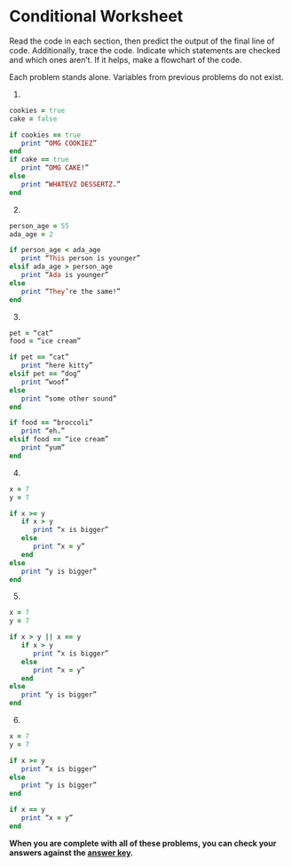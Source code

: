 # Conditional Worksheet

Read the code in each section, then predict the output of the final line of code. Additionally, trace the code. Indicate which statements are checked and which ones aren’t. If it helps, make a flowchart of the code.

Each problem stands alone. Variables from previous problems do not exist.

1.
```ruby
cookies = true
cake = false

if cookies == true
   print “OMG COOKIEZ”
end
if cake == true
   print “OMG CAKE!”
else
   print “WHATEVZ DESSERTZ.”
end
```

2.
```ruby
person_age = 55
ada_age = 2

if person_age < ada_age
   print “This person is younger”
elsif ada_age > person_age
   print “Ada is younger”
else
   print “They’re the same!”
end
```
3.
```ruby
pet = “cat”
food = “ice cream”

if pet == “cat”
   print “here kitty”
elsif pet == “dog”
   print “woof”
else
   print “some other sound”
end

if food == “broccoli”
   print “eh.”
elsif food == “ice cream”
   print “yum”
end
```


4.
```ruby
x = 7
y = 7

if x >= y
   if x > y
      print “x is bigger”
   else
      print “x = y”
   end
else
   print “y is bigger”
end
```

5.
```ruby
x = 7
y = 7

if x > y || x == y
   if x > y
      print “x is bigger”
   else
      print “x = y”
   end
else
   print “y is bigger”
end
```

6.
```ruby
x = 7
y = 7

if x >= y
   print “x is bigger”
else
   print “y is bigger”
end

if x == y
   print “x = y”
end
```


**When you are complete with all of these problems, you can check your answers against the [answer key](../conditional-worksheet-answers.md).**
